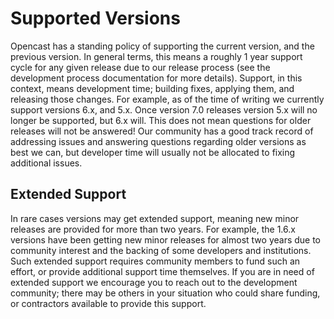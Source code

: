 Supported Versions
==================

Opencast has a standing policy of supporting the current version, and the previous version.  In general terms, this
means a roughly 1 year support cycle for any given release due to our release process (see the development process
documentation for more details).  Support, in this context, means development time; building fixes, applying them, and
releasing those changes.  For example, as of the time of writing we currently support versions 6.x, and 5.x.  Once
version 7.0 releases version 5.x will no longer be supported, but 6.x will.  This does not mean questions for older
releases will not be answered!  Our community has a good track record of addressing issues and answering questions
regarding older versions as best we can, but developer time will usually not be allocated to fixing additional issues.



Extended Support
----------------

In rare cases versions may get extended support, meaning new minor releases are provided for more than two years. For
example, the 1.6.x versions have been getting new minor releases for almost two years due to community interest and the
backing of some developers and institutions. Such extended support requires community members to fund such an effort, or
provide additional support time themselves.  If you are in need of extended support we encourage you to reach out to the
development community; there may be others in your situation who could share funding, or contractors available to
provide this support.
